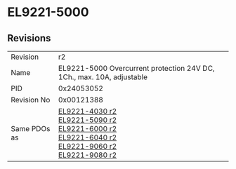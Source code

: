 # EL9221-5000

## Revisions
<table>
<tr>
<td>Revision</td>
<td>r2</td>
</tr>
<tr>
<td>Name</td>
<td>EL9221-5000 Overcurrent protection 24V DC, 1Ch., max. 10A, adjustable</td>
</tr>
<tr>
<td>PID</td>
<td>0x24053052</td>
</tr>
<tr>
<td>Revision No</td>
<td>0x00121388</td>
</tr>
<tr>
<td>Same PDOs as</td>
<td><a href="EL9221-4030.md">EL9221-4030 r2</a><br/><a href="EL9221-5090.md">EL9221-5090 r2</a><br/><a href="EL9221-6000.md">EL9221-6000 r2</a><br/><a href="EL9221-6040.md">EL9221-6040 r2</a><br/><a href="EL9221-9060.md">EL9221-9060 r2</a><br/><a href="EL9221-9080.md">EL9221-9080 r2</a></td>
</tr>
</table>
